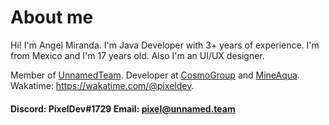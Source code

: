 # About me
Hi! I'm Angel Miranda. I'm Java Developer with 3+ years of experience. I'm from Mexico and I'm 17 years old. Also I'm an UI/UX designer.

Member of [UnnamedTeam](https://github.com/unnamed). Developer at [CosmoGroup](https://github.com/cosmogrp) and [MineAqua](https://github.com/MineAqua).
Wakatime: https://wakatime.com/@pixeldev.

#### Discord: PixelDev#1729 Email: pixel@unnamed.team

